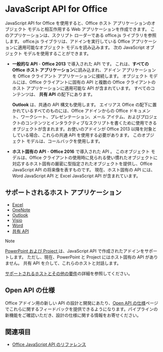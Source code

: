 # <a name="javascript-api-for-office"></a>JavaScript API for Office

JavaScript API for Office を使用すると、Office ホスト アプリケーションのオブジェクト モデルと相互作用する Web アプリケーションを作成できます。 このアプリケーションは、スクリプト ローダーである office.js ライブラリを参照します。 office.js ライブラリは、アドインを実行している Office アプリケーションに適用可能なオブジェクト モデルを読み込みます。 次の JavaScript オブジェクト モデルを使用することができます。

- **一般的な API** - **Office 2013** で導入された API です。 これは、**すべての Office ホスト アプリケーション**に読み込まれ、アドイン アプリケーションを Office クライアント アプリケーションに接続します。 オブジェクト モデルには、Office クライアントに固有の API と複数の Office クライアントのホスト アプリケーションに適用可能な API が含まれています。 すべてのコンテンツは、 **共有 API** の配下にあります。 

  **Outlook** は、共通の API 構文も使用します。 エイリアス Office の配下に置かれているすべてのものには、Office アドインからの Office ドキュメント、ワークシート、プレゼンテーション、メール アイテム、およびプロジェクトのコンテンツとインタラクティブなスクリプトを書くために使用できるオブジェクトが含まれます。お使いのアドインが Office 2013 以降を対象としている場合、これらの共通 API を使用する必要があります。 このオブジェクト モデルは、コールバックを使用します。

- **ホスト固有の API** - **Office 2016** で導入された API 。 このオブジェクト モデルは、Office クライアントの使用時に見られる使い慣れたオブジェクトに対応するホスト固有の厳密に型指定されたオブジェクトを提供し、Office JavaScript API の将来像を表すものです。 現在、ホスト固有の API には、Word JavaScript API と Excel JavaScript API が含まれています。

## <a name="supported-host-applications"></a>サポートされるホスト アプリケーション

- [Excel](overview/excel-add-ins-reference-overview.md)
- [OneNote](overview/onenote-add-ins-javascript-reference.md)
- [Outlook](requirement-sets/outlook-api-requirement-sets.md)
- [Visio](overview/visio-javascript-reference-overview.md)
- [Word](overview/word-add-ins-reference-overview.md)
- [共有 API](requirement-sets/office-add-in-requirement-sets.md)

> [!NOTE] 
> [PowerPoint および Project ](requirement-sets/powerpoint-and-project-note.md)は、JavaScript API で作成されたアドインをサポートします。 ただし、現在、PowerPoint と Project にはホスト固有の API がありません。 共有 API を介して、これらのホストと対話します。

[サポートされるホストとその他の要件](https://docs.microsoft.com/office/dev/add-ins/concepts/requirements-for-running-office-add-ins)の詳細を参照してください。

## <a name="open-api-specifications"></a>Open API の仕様

Office アドイン用の新しい API の設計と開発にあたり、[Open API の仕様](openspec.md)ページでこれらに関するフィードバックを提供できるようになります。パイプラインの新機能をご確認いただき、設計の仕様に関する情報をお寄せください。

## <a name="see-also"></a>関連項目

- [Office JavaScript API のリファレンス](https://docs.microsoft.com/javascript/api/overview/office?view=office-js)